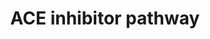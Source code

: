 ---
annotations:
- type: Pathway Ontology
  value: ACE inhibitor drug pathway
authors:
- MaintBot
- Thomas
- Egonw
- Christine Chichester
- Eweitz
description: 'The renin-angiotensin-aldosterone system (RAAS) is central to the control
  of blood pressure and the target of several types of anti-hypertensive drugs. This
  pathway depicts a simplified representation of the pharmacodynamics (PD) of RAAS-acting
  drugs including candidate genes for the pharmacogenomics (PGx) of ACE inhibitors,
  angiotensin receptor blockers (ARBs), renin inhibitor aliskiren and aldosterone
  receptor antagonists. Source: PharmGKB (http://www.pharmgkb.org/do/serve?objId=PA2023&objCls=Pathway)'
last-edited: 2021-05-18
organisms:
- Gallus gallus
redirect_from:
- /index.php/Pathway:WP801
- /instance/WP801
schema-jsonld:
- '@context': https://schema.org/
  '@id': https://wikipathways.github.io/pathways/WP801.html
  '@type': Dataset
  creator:
    '@type': Organization
    name: WikiPathways
  description: 'The renin-angiotensin-aldosterone system (RAAS) is central to the
    control of blood pressure and the target of several types of anti-hypertensive
    drugs. This pathway depicts a simplified representation of the pharmacodynamics
    (PD) of RAAS-acting drugs including candidate genes for the pharmacogenomics (PGx)
    of ACE inhibitors, angiotensin receptor blockers (ARBs), renin inhibitor aliskiren
    and aldosterone receptor antagonists. Source: PharmGKB (http://www.pharmgkb.org/do/serve?objId=PA2023&objCls=Pathway)'
  keywords:
  - AGTR1
  - NOS3
  - AGT
  - Bradykinin
  - KNG1
  - Aldosterone
  - BDKRB2
  - ACE
  - Angiotensin I
  - Angiotensin II
  - AGTR2
  - ACE Inhibitor
  - REN
  license: CC0
  name: ACE inhibitor pathway
seo: CreativeWork
title: ACE inhibitor pathway
wpid: WP801
---